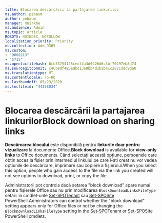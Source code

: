 ```yaml
---
title: Blocarea descărcării la partajarea linkurilor
ms.author: pebaum
author: pebaum
manager: mnirkhe
ms.audience: Admin
ms.topic: article
ROBOTS: NOINDEX, NOFOLLOW
localization_priority: Priority
ms.collection: Adm_O365
ms.custom:
- "9000213"
- "5715"
ms.openlocfilehash: 8cb53754125cedf4a3d0426d6c3bf70297eb3d74
ms.sourcegitcommit: c46b8df485edbd13e8bb4d1b2ba1c2821ddc9da0
ms.translationtype: MT
ms.contentlocale: ro-RO
ms.lasthandoff: 05/23/2020
ms.locfileid: "44358034"
---
```

# <a name="block-download-on-sharing-links"></a><span data-ttu-id="99531-102">Blocarea descărcării la partajarea linkurilor</span><span class="sxs-lookup"><span data-stu-id="99531-102">Block download on sharing links</span></span>

<span data-ttu-id="99531-103">**Descărcarea blocului** este disponibilă pentru **linkurile doar pentru vizualizare** la documente Office.</span><span class="sxs-lookup"><span data-stu-id="99531-103">**Block download** is available for **view-only links** to Office documents.</span></span> <span data-ttu-id="99531-104">Când selectați această opțiune, persoanele care obțin acces la fișier prin intermediul linkului pe care l-ați creat nu vor vedea opțiunile de descărcare, imprimare sau copiere a fișierului.</span><span class="sxs-lookup"><span data-stu-id="99531-104">When you select this option, people who gain access to the file via the link you created will not see options to download, print, or copy the file.</span></span>

<span data-ttu-id="99531-105">Administratorii pot controla dacă setarea "block download" apare numai pentru fișierele Office sau nu prin modificarea `BlockDownloadLinksFileType` setării în cmdlet-urile [Set-SPOTenant](https://docs.microsoft.com/powershell/module/sharepoint-online/set-spotenant?view=sharepoint-ps) sau [Set-SPOSite](https://docs.microsoft.com/powershell/module/sharepoint-online/set-sposite?view=sharepoint-ps) PowerShell.</span><span class="sxs-lookup"><span data-stu-id="99531-105">Administrators can control whether the "block download" setting appears only for Office files or not by changing the `BlockDownloadLinksFileType` setting in the [Set-SPOTenant](https://docs.microsoft.com/powershell/module/sharepoint-online/set-spotenant?view=sharepoint-ps) or [Set-SPOSite](https://docs.microsoft.com/powershell/module/sharepoint-online/set-sposite?view=sharepoint-ps) PowerShell cmdlets.</span></span>
